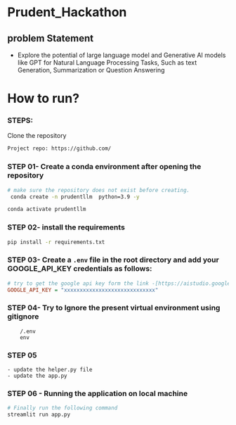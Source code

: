 # Prudent_Hackathon
## problem Statement
 - Explore the potential of large language model and Generative AI models like GPT for Natural Language Processing Tasks, Such as text Generation, Summarization or Question Answering


# How to run?
### STEPS:

Clone the repository

```bash
Project repo: https://github.com/
```
### STEP 01- Create a conda environment after opening the repository

```bash
# make sure the repository does not exist before creating.
 conda create -n prudentllm  python=3.9 -y
```

```bash
conda activate prudentllm
```


### STEP 02- install the requirements
```bash
pip install -r requirements.txt
```
### STEP 03- Create a `.env` file in the root directory and add your GOOGLE_API_KEY credentials as follows:

```ini
# try to get the google api key form the link -[https://aistudio.google.com/app/u/1/apikey]
GOOGLE_API_KEY = "xxxxxxxxxxxxxxxxxxxxxxxxxxxxx"
```

### STEP 04- Try to Ignore the present virtual environment using gitignore
```gitignore
    /.env
    env
```

### STEP 05
    - update the helper.py file
    - update the app.py

### STEP 06 - Running the application on local machine
```bash
# Finally run the following command
streamlit run app.py
```